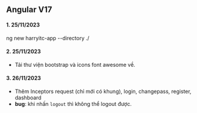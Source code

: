 ## Angular V17

#### 1. 25/11/2023
ng new harryitc-app --directory ./

#### 2. 25/11/2023
<!-- `ng add @ng-bootstrap/ng-bootstrap --project myProject`
`myProject: harryitc-app` -->
- Tải thư viện bootstrap và icons font awesome về.

#### 3. 26/11/2023
- Thêm Inceptors request (chỉ mới có khung), login, changepass, register, dashboard
- **bug**: khi nhấn `logout` thì không thể logout được.

